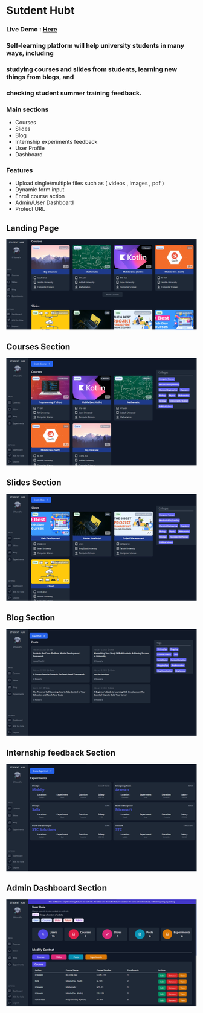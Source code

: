 # Sutdent Hubt
### Live Demo : [Here](https://student-hub-deploy-production.up.railway.app/)

### Self-learning platform will help university students in many ways, including
### studying courses and slides from students, learning new things from blogs, and
### checking student summer training feedback.

### Main sections
* Courses
* Slides
* Blog
* Internship experiments feedback
* User Profile
* Dashboard
  
### Features
* Upload single/multiple files such as ( videos , images , pdf )
* Dynamic form input
* Enroll course action
* Admin/User Dashboard
* Protect URL

## Landing Page
![Landing Page](https://github.com/Nuf1i/Students-hub-graduation-project/blob/main/Preview/landing_page.png)

## Courses Section
![Landing Page](https://github.com/Nuf1i/Students-hub-graduation-project/blob/main/Preview/Courses.png)

## Slides Section
![Landing Page](https://github.com/Nuf1i/Students-hub-graduation-project/blob/main/Preview/slides.png)

## Blog Section
![Landing Page](https://github.com/Nuf1i/Students-hub-graduation-project/blob/main/Preview/blog.png)

## Internship feedback Section
![Landing Page](https://github.com/Nuf1i/Students-hub-graduation-project/blob/main/Preview/internship.png)

## Admin Dashboard Section
![Landing Page](https://github.com/Nuf1i/Students-hub-graduation-project/blob/main/Preview/dashboard.png)
